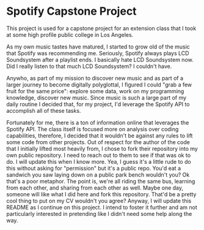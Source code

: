 # Spotify Capstone Project
This project is used for a capstone project for an extension class that I took at
some high profile public college in Los Angeles.

As my own music tastes have matured, I started to grow old of the music that Spotify was recommending me. Seriously, Spotify always plays LCD Soundsystem after a playlist ends. I basically hate LCD Soundsystem now. Did I really listen to that much LCD Soundsystem? I couldn't have.

Anywho, as part of my mission to discover new music and as part of a larger journey to become digitally polyglottal, I figured I could "grab a few fruit for the same price": explore some data, work on my programming knowledge, discover new music. Since music is such a large part of my daily routine I decided that, for my project, I'd leverage the Spotify API to accomplish all of these tasks.

Fortunately for me, there is a ton of information online that leverages the
Spotify API. The class itself is focused more on analysis over coding capabilities, therefore, I decided that it wouldn't
be against any rules to lift some code from other projects. Out of respect for the author of the code that I initially lifted
most heavily from, I chose to fork their repository into my own public repository. I need to reach out to them to see
if that was ok to do. I will update this when I know more. Yea, I guess it's a little rude to do this without asking
for "permission" but it's a public repo. You'd eat a sandwich you saw laying down on a public park bench wouldn't you?
Ok that's a poor metaphor. The point is, we're all riding the same bus, learning from each other, and sharing from each other as
well. Maybe one day, someone will like what I did here and fork this repository. That'd be a pretty cool thing to put on my CV
wouldn't you agree? Anyway, I will update this README as I continue on this project. I intend to foster it further and am not
particularly interested in pretending like I didn't need some help along the way.
